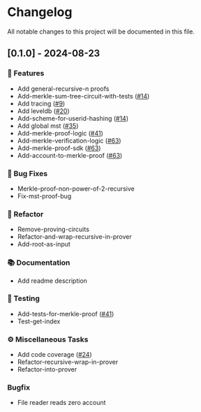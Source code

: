 # Changelog

All notable changes to this project will be documented in this file.

## [0.1.0] - 2024-08-23

### 🚀 Features

- Add general-recursive-n proofs
- Add-merkle-sum-tree-circuit-with-tests ([#14](https://github.com/okx/proof-of-reserves-v2/pull/14))
- Add tracing ([#9](https://github.com/okx/proof-of-reserves-v2/pull/9))
- Add leveldb ([#20](https://github.com/okx/proof-of-reserves-v2/pull/20))
- Add-scheme-for-userid-hashing ([#14](https://github.com/okx/proof-of-reserves-v2/pull/14))
- Add global mst ([#35](https://github.com/okx/proof-of-reserves-v2/issues/35))
- Add-merkle-proof-logic ([#41](https://github.com/okx/proof-of-reserves-v2/pull/41))
- Add-merkle-verification-logic ([#63](https://github.com/okx/proof-of-reserves-v2/pull/63))
- Add-merkle-proof-sdk ([#63](https://github.com/okx/proof-of-reserves-v2/pull/63))
- Add-account-to-merkle-proof ([#63](https://github.com/okx/proof-of-reserves-v2/pull/63))

### 🐛 Bug Fixes

- Merkle-proof-non-power-of-2-recursive
- Fix-mst-proof-bug

### 🚜 Refactor

- Remove-proving-circuits
- Refactor-and-wrap-recursive-in-prover
- Add-root-as-input

### 📚 Documentation

- Add readme description

### 🧪 Testing

- Add-tests-for-merkle-proof ([#41](https://github.com/okx/proof-of-reserves-v2/pull/41))
- Test-get-index

### ⚙️ Miscellaneous Tasks

- Add code coverage ([#24](https://github.com/okx/proof-of-reserves-v2/pull/24))
- Refactor-recursive-wrap-in-prover
- Refactor-into-prover

### Bugfix

- File reader reads zero account

<!-- generated by git-cliff -->
